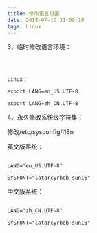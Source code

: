 ```yaml
---
title: 修改语言设置
date: 2018-07-10 21:09:19
tags: Linux
---
```

3、临时修改语言环境：
```

Linux：
export LANG=en_US.UTF-8
export LANG=zh_CN.UTF-8
 ```
4、永久修改系统级字符集：   
修改/etc/sysconfig/i18n   
英文版系统：
 ```
LANG="en_US.UTF-8"
SYSFONT="latarcyrheb-sun16"
```
中文版系统：
```
LANG="zh_CN.UTF-8"
SYSFONT="latarcyrheb-sun16"
```
